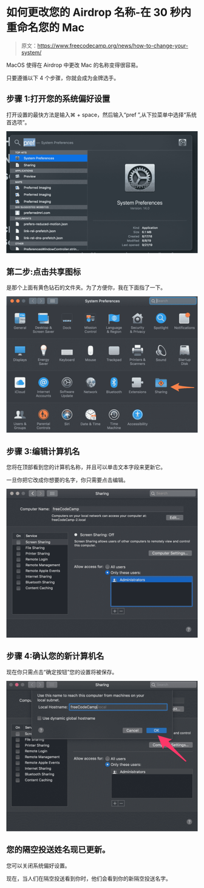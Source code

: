 # 如何更改您的 Airdrop 名称-在 30 秒内重命名您的 Mac

> 原文：<https://www.freecodecamp.org/news/how-to-change-your-system/>

MacOS 使得在 Airdrop 中更改 Mac 的名称变得很容易。

只要遵循以下 4 个步骤，你就会成为金牌选手。

## 步骤 1:打开您的系统偏好设置

打开设置的最快方法是输入⌘ + space，然后输入“pref ”,从下拉菜单中选择“系统首选项”。

![Spotlight_and_How_to_Change_Your_Airdrop_Name_-_Rename_your_Mac_in_30_seconds_-_freeCodeCamp_org](img/40222dbf83aec63760aaed1b7f4820a8.png)

## 第二步:点击共享图标

是那个上面有黄色钻石的文件夹。为了方便你，我在下面指了一下。

![System_Preferences_and_How_to_change_your_Mac_computer_s_name](img/64495706c8c020dd2260e0946e415e79.png)

## 步骤 3:编辑计算机名

您将在顶部看到您的计算机名称，并且可以单击文本字段来更新它。

一旦你把它改成你想要的名字，你只需要点击编辑。

![Sharing-2](img/81c5e3a6a2a1401633b778a98892d67c.png)

## 步骤 4:确认您的新计算机名

现在你只需点击“确定按钮”您的设置将被保存。

![Sharing-1](img/6046efdc8c74443d764cd5539f011652.png)

## 您的隔空投送姓名现已更新。

您可以关闭系统偏好设置。

现在，当人们在隔空投送看到你时，他们会看到你的新隔空投送名字。